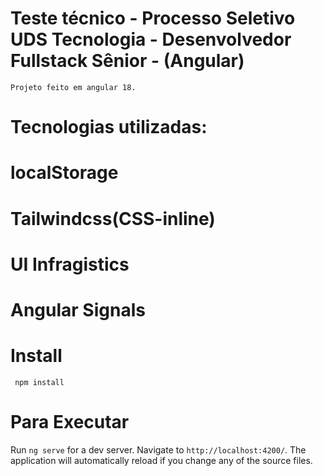 # Teste técnico - Processo Seletivo UDS Tecnologia - Desenvolvedor Fullstack Sênior - (Angular)

  `Projeto feito em angular 18.`

# Tecnologias utilizadas:

# localStorage
# Tailwindcss(CSS-inline)
# UI Infragistics
# Angular Signals



# Install
 ` npm install`

# Para Executar 
Run `ng serve` for a dev server. Navigate to `http://localhost:4200/`. The application will automatically reload if you change any of the source files.

